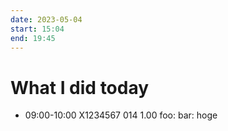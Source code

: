 ```yaml
---
date: 2023-05-04
start: 15:04
end: 19:45
---
```


# What I did today

- 09:00-10:00 X1234567 014 1.00 foo: bar: hoge
